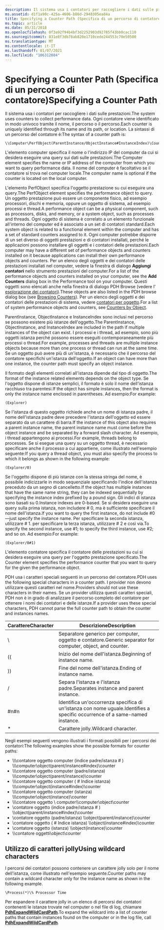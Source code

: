```yaml
---
description: Il sistema usa i contatori per raccogliere i dati sulle prestazioni.
ms.assetid: d1f1a90c-425a-4606-b86d-2948305ea84a
title: Specifying a Counter Path (Specifica di un percorso di contatore)
ms.topic: article
ms.date: 05/31/2018
ms.openlocfilehash: 0f3a92f94b4bf3d2252903d92785f43bb0cac110
ms.sourcegitcommit: 831e8f3db78ab820e1710cede244553c70e50500
ms.translationtype: MT
ms.contentlocale: it-IT
ms.lasthandoff: 01/07/2021
ms.locfileid: "106312084"
---
```

# <a name="specifying-a-counter-path"></a><span data-ttu-id="d8614-103">Specifying a Counter Path (Specifica di un percorso di contatore)</span><span class="sxs-lookup"><span data-stu-id="d8614-103">Specifying a Counter Path</span></span>

<span data-ttu-id="d8614-104">Il sistema usa i contatori per raccogliere i dati sulle prestazioni.</span><span class="sxs-lookup"><span data-stu-id="d8614-104">The system uses counters to collect performance data.</span></span> <span data-ttu-id="d8614-105">Ogni contatore viene identificato in modo univoco tramite il nome, il percorso o il percorso.</span><span class="sxs-lookup"><span data-stu-id="d8614-105">Each counter is uniquely identified through its name and its path, or location.</span></span> <span data-ttu-id="d8614-106">La sintassi di un percorso del contatore è:</span><span class="sxs-lookup"><span data-stu-id="d8614-106">The syntax of a counter path is:</span></span>

``` syntax
\\Computer\PerfObject(ParentInstance/ObjectInstance#InstanceIndex)\Counter
```

<span data-ttu-id="d8614-107">L'elemento computer specifica il nome o l'indirizzo IP del computer da cui si desidera eseguire una query sui dati sulle prestazioni.</span><span class="sxs-lookup"><span data-stu-id="d8614-107">The Computer element specifies the name or IP address of the computer from which you want to query performance data.</span></span> <span data-ttu-id="d8614-108">Il nome del computer è facoltativo se il contatore si trova nel computer locale.</span><span class="sxs-lookup"><span data-stu-id="d8614-108">The computer name is optional if the counter is located on the local computer.</span></span>

<span data-ttu-id="d8614-109">L'elemento PerfObject specifica l'oggetto prestazione su cui eseguire una query.</span><span class="sxs-lookup"><span data-stu-id="d8614-109">The PerfObject element specifies the performance object to query.</span></span> <span data-ttu-id="d8614-110">Un oggetto prestazione può essere un componente fisico, ad esempio processori, dischi e memoria, oppure un oggetto di sistema, ad esempio processi e thread.</span><span class="sxs-lookup"><span data-stu-id="d8614-110">A performance object can be a physical component, such as processors, disks, and memory, or a system object, such as processes and threads.</span></span> <span data-ttu-id="d8614-111">Ogni oggetto di sistema è correlato a un elemento funzionale all'interno del computer ed è associato a un set di contatori standard.</span><span class="sxs-lookup"><span data-stu-id="d8614-111">Each system object is related to a functional element within the computer and has a set of standard counters assigned to it.</span></span> <span data-ttu-id="d8614-112">Ogni computer potrebbe disporre di un set diverso di oggetti prestazioni e di contatori installati, perché le applicazioni possono installare gli oggetti e i contatori delle prestazioni.</span><span class="sxs-lookup"><span data-stu-id="d8614-112">Each computer may have a different set of performance objects and counters installed on it because applications can install their own performance objects and counters.</span></span> <span data-ttu-id="d8614-113">Per un elenco degli oggetti e dei contatori delle prestazioni installati nel computer, vedere la finestra di dialogo **Aggiungi contatori** nello strumento prestazioni del computer.</span><span class="sxs-lookup"><span data-stu-id="d8614-113">For a list of the performance objects and counters installed on your computer, see the **Add Counters** dialog box in the Performance tool on your computer.</span></span> <span data-ttu-id="d8614-114">Questi oggetti sono elencati anche nella finestra di dialogo PDH Browse (vedere l' [esplorazione dei contatori](browsing-counters.md)).</span><span class="sxs-lookup"><span data-stu-id="d8614-114">These objects are also listed in the PDH browse dialog box (see [Browsing Counters](browsing-counters.md)).</span></span> <span data-ttu-id="d8614-115">Per un elenco degli oggetti e dei contatori delle prestazioni di sistema, vedere [contatori per oggetto](/previous-versions/windows/it-pro/windows-server-2003/cc783073(v=ws.10)).</span><span class="sxs-lookup"><span data-stu-id="d8614-115">For a list of system performance objects and counters, see [Counters by Object](/previous-versions/windows/it-pro/windows-server-2003/cc783073(v=ws.10)).</span></span>

<span data-ttu-id="d8614-116">ParentInstance, ObjectInstance e InstanceIndex sono inclusi nel percorso se possono esistere più istanze dell'oggetto.</span><span class="sxs-lookup"><span data-stu-id="d8614-116">The ParentInstance, ObjectInstance, and InstanceIndex are included in the path if multiple instances of the object can exist.</span></span> <span data-ttu-id="d8614-117">I processi e i thread, ad esempio, sono più oggetti istanza perché possono essere eseguiti contemporaneamente più processi o thread.</span><span class="sxs-lookup"><span data-stu-id="d8614-117">For example, processes and threads are multiple instance objects because more than one process or thread can run at the same time.</span></span> <span data-ttu-id="d8614-118">Se un oggetto può avere più di un'istanza, è necessario che il percorso del contatore specifichi un'istanza dell'oggetto.</span><span class="sxs-lookup"><span data-stu-id="d8614-118">If an object can have more than one instance, the counter path must specify an object instance.</span></span>

<span data-ttu-id="d8614-119">Il formato degli elementi correlati all'istanza dipende dal tipo di oggetto.</span><span class="sxs-lookup"><span data-stu-id="d8614-119">The format of the instance related elements depends on the object type.</span></span> <span data-ttu-id="d8614-120">Se l'oggetto dispone di istanze semplici, il formato è solo il nome dell'istanza racchiuso tra parentesi.</span><span class="sxs-lookup"><span data-stu-id="d8614-120">If the object has simple instances, then the format is only the instance name enclosed in parentheses.</span></span> <span data-ttu-id="d8614-121">Ad esempio:</span><span class="sxs-lookup"><span data-stu-id="d8614-121">For example:</span></span>

``` syntax
(Explorer)
```

<span data-ttu-id="d8614-122">Se l'istanza di questo oggetto richiede anche un nome di istanza padre, il nome dell'istanza padre deve precedere l'istanza dell'oggetto ed essere separato da un carattere di barra.</span><span class="sxs-lookup"><span data-stu-id="d8614-122">If the instance of this object also requires a parent instance name, the parent instance name must come before the object instance and be separated by a forward slash character.</span></span> <span data-ttu-id="d8614-123">Ad esempio, i thread appartengono ai processi.</span><span class="sxs-lookup"><span data-stu-id="d8614-123">For example, threads belong to processes.</span></span> <span data-ttu-id="d8614-124">Se si esegue una query su un oggetto thread, è necessario specificare anche il processo a cui appartiene, come illustrato nell'esempio seguente:</span><span class="sxs-lookup"><span data-stu-id="d8614-124">If you query a thread object, you must also specify the process to which it belongs as shown in the following example:</span></span>

``` syntax
(Explorer/0)
```

<span data-ttu-id="d8614-125">Se l'oggetto dispone di più istanze con la stessa stringa del nome, è possibile indicizzarle in modo sequenziale specificando l'indice dell'istanza preceduto da un segno di cancelletto.</span><span class="sxs-lookup"><span data-stu-id="d8614-125">If the object has multiple instances that have the same name string, they can be indexed sequentially by specifying the instance index prefixed by a pound sign.</span></span> <span data-ttu-id="d8614-126">Gli indici di istanza sono basati su 0.</span><span class="sxs-lookup"><span data-stu-id="d8614-126">Instance indexes are 0-based.</span></span> <span data-ttu-id="d8614-127">Se si desidera eseguire una query sulla prima istanza, non includere \# 0, ma è sufficiente specificare il nome dell'istanza.</span><span class="sxs-lookup"><span data-stu-id="d8614-127">If you want to query the first instance, do not include \#0—just specify the instance name.</span></span> <span data-ttu-id="d8614-128">Per specificare la seconda istanza, utilizzare \# 1. per specificare la terza istanza, utilizzare \# 2 e così via.</span><span class="sxs-lookup"><span data-stu-id="d8614-128">To specify the second instance, use \#1; to specify the third instance, use \#2; and so on.</span></span> <span data-ttu-id="d8614-129">Ad esempio:</span><span class="sxs-lookup"><span data-stu-id="d8614-129">For example:</span></span>

``` syntax
(Explorer/0#1)
```

<span data-ttu-id="d8614-130">L'elemento contatore specifica il contatore delle prestazioni su cui si desidera eseguire una query per l'oggetto prestazione specificato.</span><span class="sxs-lookup"><span data-stu-id="d8614-130">The Counter element specifies the performance counter that you want to query for the given the performance object.</span></span>

<span data-ttu-id="d8614-131">PDH usa i caratteri speciali seguenti in un percorso del contatore.</span><span class="sxs-lookup"><span data-stu-id="d8614-131">PDH uses the following special characters in a counter path.</span></span> <span data-ttu-id="d8614-132">I provider non devono utilizzare questi caratteri nel nome.</span><span class="sxs-lookup"><span data-stu-id="d8614-132">Providers should not use these characters in their names.</span></span> <span data-ttu-id="d8614-133">Se un provider utilizza questi caratteri speciali, PDH non è in grado di analizzare il percorso completo del contatore per ottenere i nomi dei contatori e delle istanze.</span><span class="sxs-lookup"><span data-stu-id="d8614-133">If a provider uses these special characters, PDH cannot parse the full counter path to obtain the counter and instances names.</span></span>



| <span data-ttu-id="d8614-134">Carattere</span><span class="sxs-lookup"><span data-stu-id="d8614-134">Character</span></span> | <span data-ttu-id="d8614-135">Descrizione</span><span class="sxs-lookup"><span data-stu-id="d8614-135">Description</span></span>                                                |
|-----------|------------------------------------------------------------|
| \\        | <span data-ttu-id="d8614-136">Separatore generico per computer, oggetto e contatore.</span><span class="sxs-lookup"><span data-stu-id="d8614-136">Generic separator for computer, object, and counter.</span></span>       |
| <span data-ttu-id="d8614-137">(</span><span class="sxs-lookup"><span data-stu-id="d8614-137">(</span></span>         | <span data-ttu-id="d8614-138">Inizio del nome dell'istanza.</span><span class="sxs-lookup"><span data-stu-id="d8614-138">Beginning of instance name.</span></span>                                |
| <span data-ttu-id="d8614-139">)</span><span class="sxs-lookup"><span data-stu-id="d8614-139">)</span></span>         | <span data-ttu-id="d8614-140">Fine del nome dell'istanza.</span><span class="sxs-lookup"><span data-stu-id="d8614-140">Ending of instance name.</span></span>                                   |
| /         | <span data-ttu-id="d8614-141">Separa l'istanza e l'istanza padre.</span><span class="sxs-lookup"><span data-stu-id="d8614-141">Separates instance and parent instance.</span></span>                    |
| <span data-ttu-id="d8614-142">\#n</span><span class="sxs-lookup"><span data-stu-id="d8614-142">\#n</span></span>       | <span data-ttu-id="d8614-143">Identifica un'occorrenza specifica di un'istanza con nome uguale.</span><span class="sxs-lookup"><span data-stu-id="d8614-143">Identifies a specific occurrence of a same-named instance.</span></span> |
| \*        | <span data-ttu-id="d8614-144">Carattere jolly.</span><span class="sxs-lookup"><span data-stu-id="d8614-144">Wildcard character.</span></span>                                        |



 

<span data-ttu-id="d8614-145">Negli esempi seguenti vengono illustrati i formati possibili per i percorsi dei contatori:</span><span class="sxs-lookup"><span data-stu-id="d8614-145">The following examples show the possible formats for counter paths:</span></span>

-   <span data-ttu-id="d8614-146">\\\\\\contatore oggetto computer (indice padre/istanza \# ) \\</span><span class="sxs-lookup"><span data-stu-id="d8614-146">\\\\computer\\object(parent/instance\#index)\\counter</span></span>
-   <span data-ttu-id="d8614-147">\\\\\\contatore oggetto computer (padre/istanza) \\</span><span class="sxs-lookup"><span data-stu-id="d8614-147">\\\\computer\\object(parent/instance)\\counter</span></span>
-   <span data-ttu-id="d8614-148">\\\\\\contatore oggetto computer ( \# Indice istanza) \\</span><span class="sxs-lookup"><span data-stu-id="d8614-148">\\\\computer\\object(instance\#index)\\counter</span></span>
-   <span data-ttu-id="d8614-149">\\\\\\contatore oggetto computer (istanza) \\</span><span class="sxs-lookup"><span data-stu-id="d8614-149">\\\\computer\\object(instance)\\counter</span></span>
-   <span data-ttu-id="d8614-150">\\\\\\contatore oggetto \\ computer</span><span class="sxs-lookup"><span data-stu-id="d8614-150">\\\\computer\\object\\counter</span></span>
-   <span data-ttu-id="d8614-151">\\contatore oggetto (indice padre/istanza \# ) \\</span><span class="sxs-lookup"><span data-stu-id="d8614-151">\\object(parent/instance\#index)\\counter</span></span>
-   <span data-ttu-id="d8614-152">\\contatore oggetto (padre/istanza) \\</span><span class="sxs-lookup"><span data-stu-id="d8614-152">\\object(parent/instance)\\counter</span></span>
-   <span data-ttu-id="d8614-153">\\contatore oggetto ( \# Indice istanza) \\</span><span class="sxs-lookup"><span data-stu-id="d8614-153">\\object(instance\#index)\\counter</span></span>
-   <span data-ttu-id="d8614-154">\\contatore oggetto (istanza) \\</span><span class="sxs-lookup"><span data-stu-id="d8614-154">\\object(instance)\\counter</span></span>
-   <span data-ttu-id="d8614-155">\\\\contatore oggetti</span><span class="sxs-lookup"><span data-stu-id="d8614-155">\\object\\counter</span></span>

## <a name="using-wildcard-characters"></a><span data-ttu-id="d8614-156">Utilizzo di caratteri jolly</span><span class="sxs-lookup"><span data-stu-id="d8614-156">Using wildcard characters</span></span>

<span data-ttu-id="d8614-157">I percorsi dei contatori possono contenere un carattere jolly solo per il nome dell'istanza, come illustrato nell'esempio seguente.</span><span class="sxs-lookup"><span data-stu-id="d8614-157">Counter paths may contain a wildcard character only for the instance name as shown in the following example.</span></span>

``` syntax
\Process(*)\% Processor Time
```

<span data-ttu-id="d8614-158">Per espandere il carattere jolly in un elenco di percorsi dei contatori contenenti le istanze trovate nel computer o nel file di log, chiamare [**PdhExpandWildCardPath**](/windows/desktop/api/Pdh/nf-pdh-pdhexpandwildcardpatha).</span><span class="sxs-lookup"><span data-stu-id="d8614-158">To expand the wildcard into a list of counter paths that contain instances found on the computer or in the log file, call [**PdhExpandWildCardPath**](/windows/desktop/api/Pdh/nf-pdh-pdhexpandwildcardpatha).</span></span>

 

 
